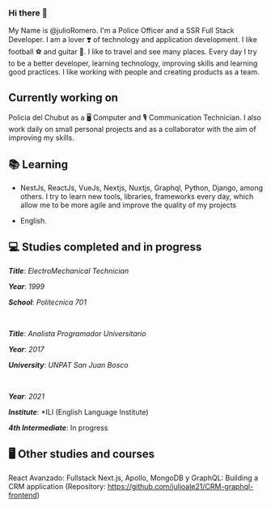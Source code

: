 ### Hi there 👋

My Name is @julioRomero.
I'm a Police Officer and a SSR Full Stack Developer. I am a lover ❣️ of technology and application development. I like football ⚽ and guitar 🎸. I like to travel and see many places.
Every day I try to be a better developer, learning technology, improving skills and learning good practices. I like working with people and creating products as a team.

## Currently working on 

  Policia del Chubut as a 🖥️ Computer and 🎙️ Communication Technician. I also work daily on small personal projects and as a collaborator with the aim of improving my skills.

## 📚 Learning 

  - NestJs, ReactJs, VueJs, Nextjs, Nuxtjs, Graphql, Python, Django, among others.
  I try to learn new tools, libraries, frameworks every day, which allow me to be more agile and improve the quality of my projects
  
  - English.

## 💻 Studies completed and in progress

  ***Title***: *ElectroMechanical Technician*
  
  ***Year***: *1999*
  
  ***School***: *Politecnica 701*
  
  <br>
  
  ***Title***: *Analista Programador Universitario*
  
  ***Year***: *2017*
  
  ***University***: *UNPAT San Juan Bosco*
  
  <br>
  
   ***Year***: *2021*
  
  ***Institute***: *ILI (English Language Institute)
  
  ***4th Intermediate***: In progress
  
  
 ## 🖥️ Other studies and courses
 
React Avanzado: Fullstack Next.js, Apollo, MongoDB y GraphQL: Building a CRM application (Repository: https://github.com/julioale21/CRM-graphql-frontend)


